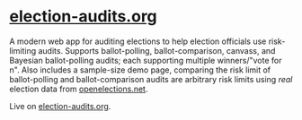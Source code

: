 # [election-audits.org][website]

A modern web app for auditing elections to help election officials use risk-limiting audits.
Supports ballot-polling, ballot-comparison, canvass, and Bayesian ballot-polling audits; each supporting multiple winners/"vote for n".
Also includes a sample-size demo page, comparing the risk limit of ballot-polling and ballot-comparison audits are arbitrary risk limits using _real_ election data from [openelections.net](openelections.net).

Live on [election-audits.org][website].

[website]: election-audits.org
